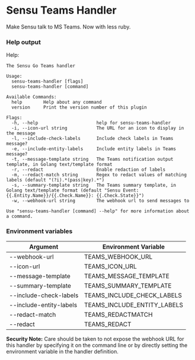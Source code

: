 # Sensu Teams Handler
Make Sensu talk to MS Teams. Now with less ruby.

### Help output

Help:

```
The Sensu Go Teams handler

Usage:
  sensu-teams-handler [flags]
  sensu-teams-handler [command]

Available Commands:
  help        Help about any command
  version     Print the version number of this plugin

Flags:
  -h, --help                      help for sensu-teams-handler
  -i, --icon-url string           The URL for an icon to display in the message
  -l, --include-check-labels      Include check labels in Teams message?
  -e, --include-entity-labels     Include entity labels in Teams message?
  -t, --message-template string   The Teams notification output template, in Golang text/template format
  -r, --redact                    Enable redaction of labels
  -m, --redact-match string       Regex to redact values of matching labels (default "(?i).*(pass|key).*")
  -s, --summary-template string   The Teams summary template, in Golang text/template format (default "Sensu Event: {{.Entity.Name}}/{{.Check.Name}}: {{.Check.State}}")
  -w, --webhook-url string        The webhook url to send messages to

Use "sensu-teams-handler [command] --help" for more information about a command.
```

### Environment variables

|Argument                   |Environment Variable        |
|---------------------------|----------------------------|
|--webhook-url              |TEAMS_WEBHOOK_URL           |
|--icon-url                 |TEAMS_ICON_URL              |
|--message-template         |TEAMS_MESSAGE_TEMPLATE      |
|--summary-template         |TEAMS_SUMMARY_TEMPLATE      |
|--include-check-labels     |TEAMS_INCLUDE_CHECK_LABELS  |
|--include-entity-labels    |TEAMS_INCLUDE_ENTITY_LABELS |
|--redact-match             |TEAMS_REDACTMATCH           |
|--redact                   |TEAMS_REDACT                |

**Security Note:** Care should be taken to not expose the webhook URL for this handler by specifying it on the command line or by directly setting the environment variable in the handler definition.